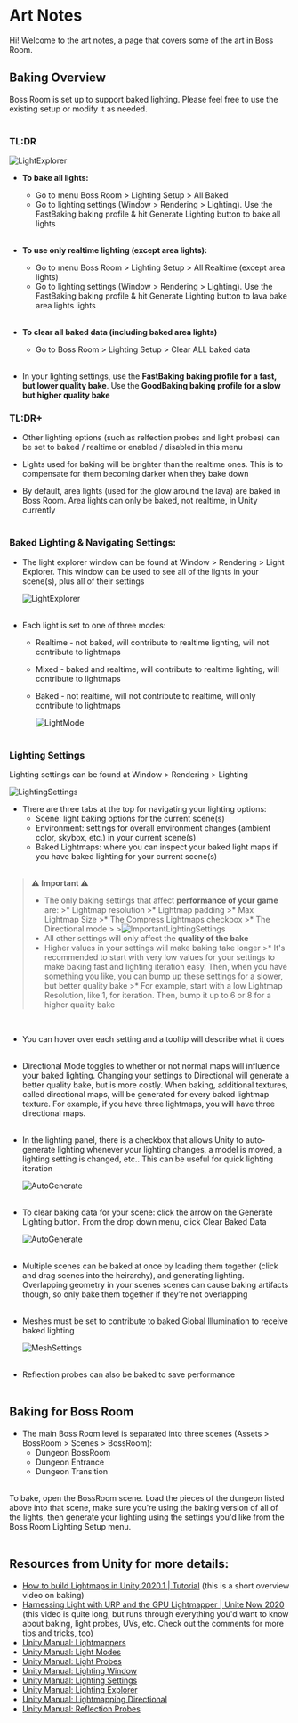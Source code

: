 
# **Art Notes**

Hi! Welcome to the art notes, a page that covers some of the art in Boss Room.

## **Baking Overview**

Boss Room is set up to support baked lighting. Please feel free to use the existing setup or modify it as needed. <br /><br />

### **TL:DR**

![LightExplorer](Images/BossRoomMenu.png)

* **To bake all lights:**
  * Go to menu Boss Room > Lighting Setup > All Baked
  * Go to lighting settings (Window > Rendering > Lighting). Use the FastBaking baking profile & hit Generate Lighting button to bake all lights<br /><br />

* **To use only realtime lighting (except area lights):**
  * Go to menu Boss Room > Lighting Setup > All Realtime (except area lights)
  * Go to lighting settings (Window > Rendering > Lighting). Use the FastBaking baking profile & hit Generate Lighting button to lava bake area lights lights<br /><br />

* **To clear all baked data (including baked area lights)**
  * Go to Boss Room > Lighting Setup > Clear ALL baked data <br /><br />

* In your lighting settings, use the **FastBaking baking profile for a fast, but lower quality bake**. Use the **GoodBaking baking profile for a slow but higher quality bake**

### **TL:DR+**
* Other lighting options (such as relfection probes and light probes) can be set to baked / realtime or enabled / disabled in this menu

* Lights used for baking will be brighter than the realtime ones. This is to compensate for them becoming darker when they bake down

* By default, area lights (used for the glow around the lava) are baked in Boss Room. Area lights can only be baked, not realtime, in Unity currently <br /><br />

### **Baked Lighting & Navigating Settings:**
* The light explorer window can be found at Window > Rendering > Light Explorer. This window can be used to see all of the lights in your scene(s), plus all of their settings <br />

    ![LightExplorer](Images/LightExplorer.png) <br /><br />

* Each light is set to one of three modes: 
  
  * Realtime - not baked, will contribute to realtime lighting, will not contribute to lightmaps
  * Mixed - baked and realtime, will contribute to realtime lighting, will contribute to lightmaps
  * Baked - not realtime, will not contribute to realtime, will only contribute to lightmaps
  
    ![LightMode](Images/LightMode.png) <br /><br />

### **Lighting Settings**

Lighting settings can be found at Window > Rendering > Lighting

![LightingSettings](Images/LightingPanel.png)

* There are three tabs at the top for navigating your lighting options:
  * Scene: light baking options for the current scene(s)
  * Environment: settings for overall environment changes (ambient color, skybox, etc.) in your current scene(s)
  * Baked Lightmaps: where you can inspect your baked light maps if you have baked lighting for your current scene(s) <br /><br />
  
> **⚠ Important ⚠**
  >* The only baking settings that affect **performance of your game** are:
    >* Lightmap resolution
    >* Lightmap padding
    >* Max Lightmap Size
    >* The Compress Lightmaps checkbox
    >* The Directional mode 
    >
        >![ImportantLightingSettings](Images/ImportantLightingSettings.png)
  >* All other settings will only affect the **quality of the bake** 
  >* Higher values in your settings will make baking take longer
    >* It's recommended to start with very low values for your settings to make baking fast and lighting iteration easy. Then, when you have something you like, you can bump up these settings for a slower, but better quality bake 
    >* For example, start with a low Lightmap Resolution, like 1, for iteration. Then, bump it up to 6 or 8 for a higher quality bake 

 <br />       
    
* You can hover over each setting and a tooltip will describe what it does <br /><br />

* Directional Mode toggles to whether or not normal maps will influence your baked lighting. Changing your settings to Directional will generate a better quality bake, but is more costly. When baking, additional textures, called directional maps, will be generated for every baked lightmap texture. For example, if you have three lightmaps, you will have three directional maps.  <br /><br />

* In the lighting panel, there is a checkbox that allows Unity to auto-generate lighting whenever your lighting changes, a model is moved, a lighting setting is changed, etc.. This can be useful for quick lighting iteration
 
  ![AutoGenerate](Images/AutoGenerateLighting.png) <br /><br />

* To clear baking data for your scene: click the arrow on the Generate Lighting button. From the drop down menu, click Clear Baked Data

  ![AutoGenerate](Images/ClearBakingData.png) <br /><br />

* Multiple scenes can be baked at once by loading them together (click and drag scenes into the heirarchy), and generating lighting. Overlapping geometry in your scenes scenes can cause baking artifacts though, so only bake them together if they're not overlapping <br /><br />

* Meshes must be set to contribute to baked Global Illumination to receive baked lighting 
  
  ![MeshSettings](Images/MeshSettings.png) <br /><br />

* Reflection probes can also be baked to save performance <br /><br />

## **Baking for Boss Room**

* The main Boss Room level is separated into three scenes (Assets > BossRoom > Scenes > BossRoom):
  * Dungeon BossRoom
  * Dungeon Entrance
  * Dungeon Transition <br /><br />

To bake, open the BossRoom scene. Load the pieces of the dungeon listed above into that scene, make sure you're using the baking version of all of the lights, then generate your lighting using the settings you'd like from the Boss Room Lighting Setup menu. <br /><br />


## **Resources from Unity for more details:**
  * [How to build Lightmaps in Unity 2020.1 | Tutorial](https://youtu.be/KJ4fl-KBDR8) (this is a short overview video on baking)
  * [Harnessing Light with URP and the GPU Lightmapper | Unite Now 2020](https://youtu.be/hMnetI4-dNY) (this video is quite long, but runs through everything you'd want to know about baking, light probes, UVs, etc. Check out the comments for more tips and tricks, too)
  * [Unity Manual: Lightmappers](https://docs.unity3d.com/Manual/Lightmappers.html)
  * [Unity Manual: Light Modes](https://docs.unity3d.com/Manual/LightModes.html)
  * [Unity Manual: Light Probes](https://docs.unity3d.com/Manual/LightProbes.html)
  * [Unity Manual: Lighting Window](https://docs.unity3d.com/Manual/lighting-window.html)
  * [Unity Manual: Lighting Settings](https://docs.unity3d.com/Manual/class-LightingSettings.html)
  * [Unity Manual: Lighting Explorer](https://docs.unity3d.com/Manual/LightingExplorer.html)
  * [Unity Manual: Lightmapping Directional](https://docs.unity3d.com/Manual/LightmappingDirectional.html)
  * [Unity Manual: Reflection Probes](https://docs.unity3d.com/Manual/class-ReflectionProbe.html)